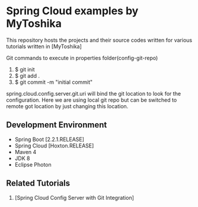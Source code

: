 # Spring Cloud examples by MyToshika

This repository hosts the projects and their source codes written for various tutorials written in [MyToshika]

Git commands to execute in properties folder(config-git-repo) 

1) $ git init 
2) $ git add .
3) $ git commit -m "initial commit"

spring.cloud.config.server.git.uri will bind the git location to look for the configuration. Here we are using local git repo but can be switched to remote got location by just changing this location.

## Development Environment

* Spring Boot [2.2.1.RELEASE]
* Spring Cloud [Hoxton.RELEASE]
* Maven 4
* JDK 8
* Eclipse Photon

## Related Tutorials

1. [Spring Cloud Config Server with Git Integration]
